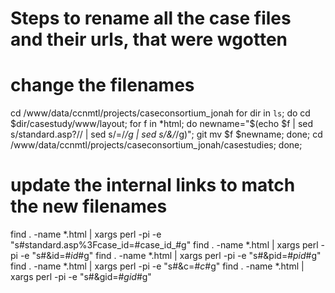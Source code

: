 #
# Steps to rename all the case files and their urls, that were wgotten
#

# change the filenames
cd /www/data/ccnmtl/projects/caseconsortium_jonah
for dir in `ls`; do 
    cd $dir/casestudy/www/layout; 
    for f in *html; do 
	newname="$(echo $f | sed s/standard.asp?// | sed s/=/_/g | sed s/\&/_/g)"; 
	git mv $f $newname; 
    done; 
    cd /www/data/ccnmtl/projects/caseconsortium_jonah/casestudies; 
done;

# update the internal links to match the new filenames
find . -name \*.html | xargs perl -pi -e "s#standard.asp%3Fcase_id=#case_id_#g"
find . -name \*.html | xargs perl -pi -e "s#&amp;id=#_id_#g"
find . -name \*.html | xargs perl -pi -e "s#&amp;pid=#_pid_#g" 
find . -name \*.html | xargs perl -pi -e "s#&amp;c=#_c_#g" 
find . -name \*.html | xargs perl -pi -e "s#&amp;gid=#_gid_#g" 
